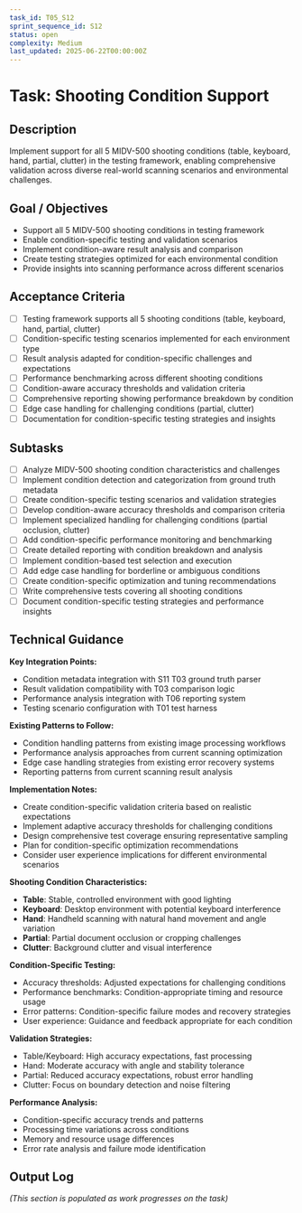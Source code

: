 ```yaml
---
task_id: T05_S12
sprint_sequence_id: S12
status: open
complexity: Medium
last_updated: 2025-06-22T00:00:00Z
---
```


# Task: Shooting Condition Support

## Description
Implement support for all 5 MIDV-500 shooting conditions (table, keyboard, hand, partial, clutter) in the testing framework, enabling comprehensive validation across diverse real-world scanning scenarios and environmental challenges.

## Goal / Objectives
- Support all 5 MIDV-500 shooting conditions in testing framework
- Enable condition-specific testing and validation scenarios
- Implement condition-aware result analysis and comparison
- Create testing strategies optimized for each environmental condition
- Provide insights into scanning performance across different scenarios

## Acceptance Criteria
- [ ] Testing framework supports all 5 shooting conditions (table, keyboard, hand, partial, clutter)
- [ ] Condition-specific testing scenarios implemented for each environment type
- [ ] Result analysis adapted for condition-specific challenges and expectations
- [ ] Performance benchmarking across different shooting conditions
- [ ] Condition-aware accuracy thresholds and validation criteria
- [ ] Comprehensive reporting showing performance breakdown by condition
- [ ] Edge case handling for challenging conditions (partial, clutter)
- [ ] Documentation for condition-specific testing strategies and insights

## Subtasks
- [ ] Analyze MIDV-500 shooting condition characteristics and challenges
- [ ] Implement condition detection and categorization from ground truth metadata
- [ ] Create condition-specific testing scenarios and validation strategies
- [ ] Develop condition-aware accuracy thresholds and comparison criteria
- [ ] Implement specialized handling for challenging conditions (partial occlusion, clutter)
- [ ] Add condition-specific performance monitoring and benchmarking
- [ ] Create detailed reporting with condition breakdown and analysis
- [ ] Implement condition-based test selection and execution
- [ ] Add edge case handling for borderline or ambiguous conditions
- [ ] Create condition-specific optimization and tuning recommendations
- [ ] Write comprehensive tests covering all shooting conditions
- [ ] Document condition-specific testing strategies and performance insights

## Technical Guidance

**Key Integration Points:**
- Condition metadata integration with S11 T03 ground truth parser
- Result validation compatibility with T03 comparison logic
- Performance analysis integration with T06 reporting system
- Testing scenario configuration with T01 test harness

**Existing Patterns to Follow:**
- Condition handling patterns from existing image processing workflows
- Performance analysis approaches from current scanning optimization
- Edge case handling strategies from existing error recovery systems
- Reporting patterns from current scanning result analysis

**Implementation Notes:**
- Create condition-specific validation criteria based on realistic expectations
- Implement adaptive accuracy thresholds for challenging conditions
- Design comprehensive test coverage ensuring representative sampling
- Plan for condition-specific optimization recommendations
- Consider user experience implications for different environmental scenarios

**Shooting Condition Characteristics:**
- **Table**: Stable, controlled environment with good lighting
- **Keyboard**: Desktop environment with potential keyboard interference
- **Hand**: Handheld scanning with natural hand movement and angle variation
- **Partial**: Partial document occlusion or cropping challenges
- **Clutter**: Background clutter and visual interference

**Condition-Specific Testing:**
- Accuracy thresholds: Adjusted expectations for challenging conditions
- Performance benchmarks: Condition-appropriate timing and resource usage
- Error patterns: Condition-specific failure modes and recovery strategies
- User experience: Guidance and feedback appropriate for each condition

**Validation Strategies:**
- Table/Keyboard: High accuracy expectations, fast processing
- Hand: Moderate accuracy with angle and stability tolerance
- Partial: Reduced accuracy expectations, robust error handling
- Clutter: Focus on boundary detection and noise filtering

**Performance Analysis:**
- Condition-specific accuracy trends and patterns
- Processing time variations across conditions
- Memory and resource usage differences
- Error rate analysis and failure mode identification

## Output Log
*(This section is populated as work progresses on the task)*